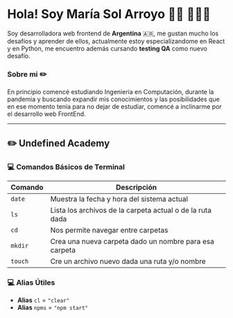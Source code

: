 # Hola! Soy María Sol Arroyo  👋🏽 👩🏽‍💻

Soy desarrolladora web frontend de **Argentina** 🇦🇷, me gustan mucho los desafíos y aprender de ellos, actualmente estoy especializandome en React y en Python, me encuentro además cursando **testing QA** como nuevo desafío.

### Sobre mi ✏️
En principio comencé estudiando Ingenieria en Computación, durante la pandemia y buscando expandir mis conocimientos y las posibilidades que en ese momento tenía para no dejar de estudiar, comencé a inclinarme por el desarrollo web FrontEnd.

----------
## ✏️ Undefined Academy
### 💻 Comandos Básicos de Terminal 
 
| Comando | Descripción |
| ------ | ------ |
| ```date``` | Muestra la fecha y hora del sistema actual |
| ```ls``` | Lista los archivos de la carpeta actual o de la ruta dada |
| ```cd``` | Nos permite navegar entre carpetas |
| ```mkdir``` | Crea una nueva carpeta dado un nombre para esa carpeta |
| ```touch``` | Cre un archivo nuevo dada una ruta y/o nombre |

### 💻 Alias Útiles
- **Alias** `cl` = ```"clear"``` 
- **Alias** `npms` = ```"npm start"``` 
